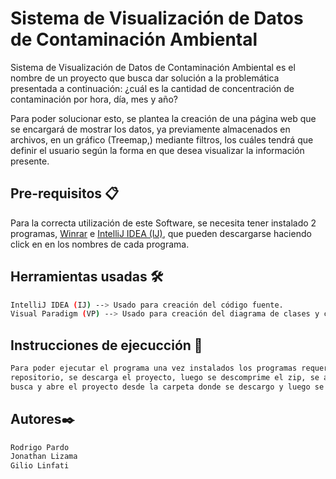 # Sistema de Visualización de Datos de Contaminación Ambiental

Sistema de Visualización de Datos de Contaminación Ambiental es el nombre de un proyecto que busca dar solución a la problemática presentada a continuación: ¿cuál es la cantidad de concentración de contaminación por hora, día, mes y año?

Para poder solucionar esto, se plantea la creación de una página web que se encargará de mostrar los datos, ya previamente almacenados en archivos, en un gráfico (Treemap,) mediante filtros, los cuáles tendrá que definir el usuario según la forma en que desea visualizar la información presente.

## Pre-requisitos 📋



Para la correcta utilización de este Software, se necesita tener instalado 2 programas, [Winrar](https://www.winrar.es/descargas) e [IntelliJ IDEA (IJ)](https://www.jetbrains.com/es-es/idea/download/#section=windows), que pueden descargarse haciendo click en en los nombres de cada programa.


## Herramientas usadas 🛠️

```bash
IntelliJ IDEA (IJ) --> Usado para creación del código fuente.
Visual Paradigm (VP) --> Usado para creación del diagrama de clases y casos de uso.

```


## Instrucciones de ejecucción 📄

```bash
Para poder ejecutar el programa una vez instalados los programas requeridos, se va a la carpeta principal del 
repositorio, se descarga el proyecto, luego se descomprime el zip, se abre IJ, desde la interfaz de usuario se
busca y abre el proyecto desde la carpeta donde se descargo y luego se ejecuta el proyecto.

```


## Autores✒️

```bash
Rodrigo Pardo
Jonathan Lizama
Gilio Linfati
```

